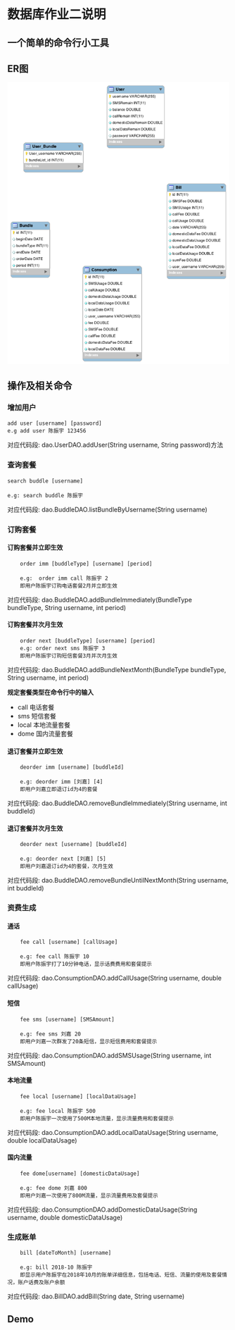 # 数据库作业二说明
## 一个简单的命令行小工具
## ER图
![](img/ER.png)
## 操作及相关命令
### 增加用户

	add user [username] [password]
	e.g add user 陈振宇 123456

对应代码段: dao.UserDAO.addUser(String username, String password)方法

	
### 查询套餐

	search buddle [username]
	
	e.g: search buddle 陈振宇
对应代码段: dao.BuddleDAO.listBundleByUsername(String username)

### 订购套餐
#### 订购套餐并立即生效

		order imm [buddleType] [username] [period]
		
		e.g:  order imm call 陈振宇 2
		即用户陈振宇订购电话套餐2月并立即生效
对应代码段: dao.BuddleDAO.addBundleImmediately(BundleType bundleType, String username, int period)
#### 订购套餐并次月生效

		order next [buddleType] [username] [period]
		e.g: order next sms 陈振宇 3
		即用户陈振宇订购短信套餐3月并次月生效
对应代码段: dao.BuddleDAO.addBundleNextMonth(BundleType bundleType, String username, int period)

**规定套餐类型在命令行中的输入**

- call 电话套餐
- sms 短信套餐
- local 本地流量套餐
- dome 国内流量套餐



#### 退订套餐并立即生效

		deorder imm [username] [buddleId]
		
		e.g: deorder imm [刘嘉] [4]
		即用户刘嘉立即退订id为4的套餐

对应代码段: dao.BuddleDAO.removeBundleImmediately(String username, int buddleId)

#### 退订套餐并次月生效

		deorder next [username] [buddleId]
		
		e.g: deorder next [刘嘉] [5]
		即用户刘嘉退订id为4的套餐，次月生效

对应代码段: dao.BuddleDAO.removeBundleUntilNextMonth(String username, int buddleId)

### 资费生成

#### 通话

		fee call [username] [callUsage]
		
		e.g: fee call 陈振宇 10
		即用户陈振宇打了10分钟电话，显示话费费用和套餐提示
对应代码段: dao.ConsumptionDAO.addCallUsage(String username, double callUsage)
		

#### 短信
	
		fee sms [username] [SMSAmount]
		
		e.g: fee sms 刘嘉 20
		即用户刘嘉一次群发了20条短信，显示短信费用和套餐提示

对应代码段: dao.ConsumptionDAO.addSMSUsage(String username, int SMSAmount)

#### 本地流量
		
		fee local [username] [localDataUsage]
		
		e.g: fee local 陈振宇 500
		即用户陈振宇一次使用了500M本地流量，显示流量费用和套餐提示
对应代码段: dao.ConsumptionDAO.addLocalDataUsage(String username, double localDataUsage)

#### 国内流量 	

		fee dome[username] [domesticDataUsage]
		
		e.g: fee dome 刘嘉 800
		即用户刘嘉一次使用了800M流量，显示流量费用及套餐提示
对应代码段: dao.ConsumptionDAO.addDomesticDataUsage(String username, double domesticDataUsage)


### 生成账单

		bill [dateToMonth] [username]
		
		e.g: bill 2018-10 陈振宇
		即显示用户陈振宇在2018年10月的账单详细信息，包括电话、短信、流量的使用及套餐情况，账户话费及账户余额

 对应代码段: dao.BillDAO.addBill(String date, String username)
 
 
## Demo

